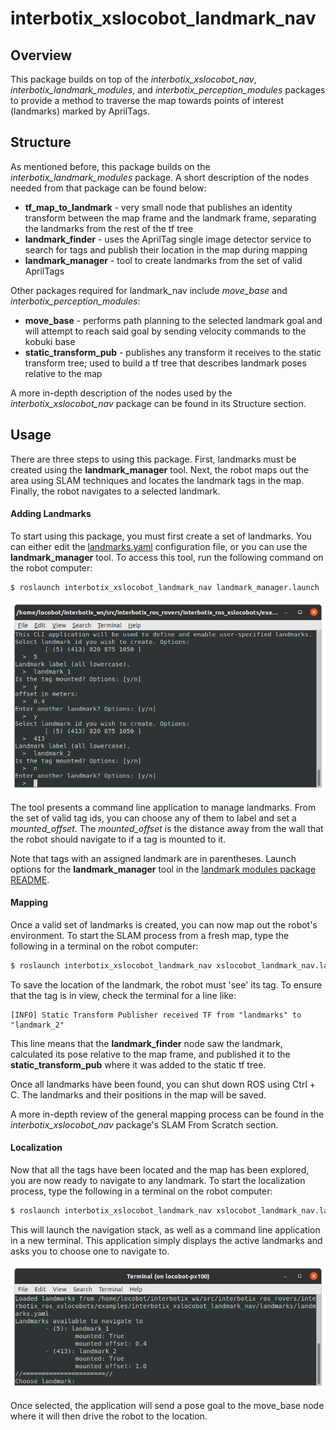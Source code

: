 # interbotix_xslocobot_landmark_nav

## Overview
This package builds on top of the *interbotix_xslocobot_nav*, *interbotix_landmark_modules*, and *interbotix_perception_modules* packages to provide a method to traverse the map towards points of interest (landmarks) marked by AprilTags.

## Structure
<!-- ![xslocobot_landmark_nav_flowchart](images/xslocobot_landmark_nav_flowchart.png) -->

As mentioned before, this package builds on the *interbotix_landmark_modules* package. A short description of the nodes needed from that package can be found below:
 - **tf_map_to_landmark** - very small node that publishes an identity transform between the map frame and the landmark frame, separating the landmarks from the rest of the tf tree
 - **landmark_finder** - uses the AprilTag single image detector service to search for tags and publish their location in the map during mapping
 - **landmark_manager** - tool to create landmarks from the set of valid AprilTags

Other packages required for landmark_nav include *move_base* and *interbotix_perception_modules*:
 - **move_base** - performs path planning to the selected landmark goal and will attempt to reach said goal by sending velocity commands to the kobuki base
 - **static_transform_pub** - publishes any transform it receives to the static transform tree; used to build a tf tree that describes landmark poses relative to the map

A more in-depth description of the nodes used by the *interbotix_xslocobot_nav* package can be found in its Structure section.

## Usage
There are three steps to using this package. First, landmarks must be created using the **landmark_manager** tool. Next, the robot maps out the area using SLAM techniques and locates the landmark tags in the map. Finally, the robot navigates to a selected landmark.

#### Adding Landmarks
To start using this package, you must first create a set of landmarks. You can either edit the [landmarks.yaml](landmarks/landmarks.yaml) configuration file, or you can use the **landmark_manager** tool. To access this tool, run the following command on the robot computer:

```bash
$ roslaunch interbotix_xslocobot_landmark_nav landmark_manager.launch
```

<p align="center">
    <img width="%70" height="auto" src="images/landmark_manager.png">
</p>

The tool presents a command line application to manage landmarks. From the set of valid tag ids, you can choose any of them to label and set a *mounted_offset*. The *mounted_offset* is the distance away from the wall that the robot should navigate to if a tag is mounted to it.
<!-- A diagram describing this convention is below:

<p align="center">
    <img width="%70" height="auto" src="images/mounted_offset_convention.png">
</p> -->

Note that tags with an assigned landmark are in parentheses. Launch options for the **landmark_manager** tool in the [landmark modules package README](https://github.com/Interbotix/interbotix_ros_toolboxes/tree/main/interbotix_common_toolbox/interbotix_landmark_modules#landmark_managerlaunch).

#### Mapping
Once a valid set of landmarks is created, you can now map out the robot's environment. To start the SLAM process from a fresh map, type the following in a terminal on the robot computer:
```bash
$ roslaunch interbotix_xslocobot_landmark_nav xslocobot_landmark_nav.launch robot_model:=locobot_px100 mapping:=true rtabmap_args:=-d
```

To save the location of the landmark, the robot must 'see' its tag. To ensure that the tag is in view, check the terminal for a line like:
```
[INFO] Static Transform Publisher received TF from "landmarks" to "landmark_2"
```
This line means that the **landmark_finder** node saw the landmark, calculated its pose relative to the map frame, and published it to the **static_transform_pub** where it was added to the static tf tree.

Once all landmarks have been found, you can shut down ROS using Ctrl + C. The landmarks and their positions in the map will be saved.

A more in-depth review of the general mapping process can be found in the *interbotix_xslocobot_nav* package's SLAM From Scratch section.

#### Localization
Now that all the tags have been located and the map has been explored, you are now ready to navigate to any landmark. To start the localization process, type the following in a terminal on the robot computer:
```bash
$ roslaunch interbotix_xslocobot_landmark_nav xslocobot_landmark_nav.launch robot_model:=locobot_px100 localization:=true
```

This will launch the navigation stack, as well as a command line application in a new terminal. This application simply displays the active landmarks and asks you to choose one to navigate to.

<p align="center">
    <img width="%70" height="auto" src="images/nav_to_landmark.png">
</p>

Once selected, the application will send a pose goal to the move_base node where it will then drive the robot to the location.

<!-- ## Troubleshooting Notes
TODO -->
